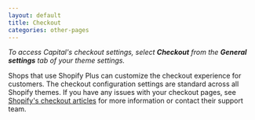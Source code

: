 ```yaml
---
layout: default
title: Checkout
categories: other-pages
---
```


_To access Capital's checkout settings, select **Checkout** from the **General settings** tab of your theme settings._

Shops that use Shopify Plus can customize the checkout experience for customers. The checkout configuration settings are standard across all Shopify themes. If you have any issues with your checkout pages, see [Shopify's checkout articles](https://help.shopify.com/themes/customization/checkout) for more information or contact their support team.
